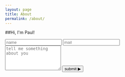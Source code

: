 ```yaml
---
layout: page
title: About
permalink: /about/
---
```

##Hi, I'm Paul!

 

<!-- <form action="https://getsimpleform.com/messages?form_api_token=f33ca445ac08a419e5db8cf70dd8141c" method="post">
    <input type='hidden' name='redirect_to' value='http://pbergmeir.com/about' />
    <input type="text" name="Name">
    <input type="text" name="Mail">
    <input type='text' name='Nachricht' />
    <button type='submit' class="btn btn-default">Send</button>
</form> -->

<form action="" method="post" class="contact-form">
    <input type="text" name="name" placeholder="name" required="">
    <input type="email" name="email" placeholder="mail" required="">
    <textarea name="content" placeholder="tell me something about you" rows="5" required=""></textarea>
    <input type="submit" value="submit ▶"><div class="clearfix"></div>
</form>